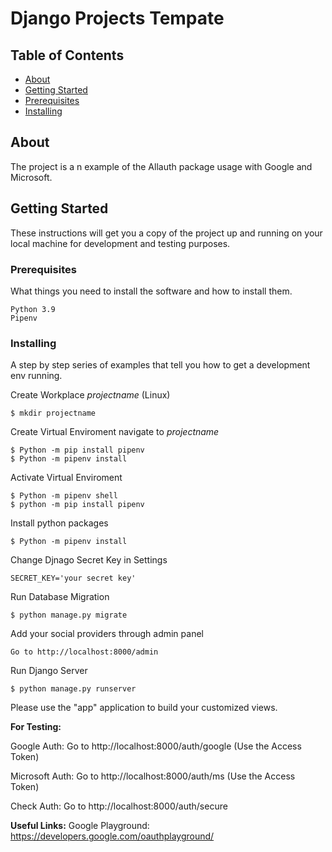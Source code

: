 # Django Projects Tempate

## Table of Contents

- [About](#about)
- [Getting Started](#getting_started)
- [Prerequisites](#Prerequisites)
- [Installing](#Installing)




## About <a name = "about"></a>

The project is a n example of the Allauth package usage with Google and Microsoft.

## Getting Started <a name = "getting_started"></a>

These instructions will get you a copy of the project up and running on your local machine for development and testing purposes.

### Prerequisites

What things you need to install the software and how to install them.

```
Python 3.9
Pipenv
```

### Installing

A step by step series of examples that tell you how to get a development env running.

Create Workplace *projectname* (Linux)

```
$ mkdir projectname
```

Create Virtual Enviroment
navigate to *projectname*

```
$ Python -m pip install pipenv
$ Python -m pipenv install
```

Activate Virtual Enviroment

```
$ Python -m pipenv shell
$ python -m pip install pipenv
```
Install python packages 

```
$ Python -m pipenv install
```

Change Djnago Secret Key in  Settings

```
SECRET_KEY='your secret key'
```

Run Database Migration 
```
$ python manage.py migrate
```

Add your social providers through admin panel
```
Go to http://localhost:8000/admin
```

Run Django Server 
```
$ python manage.py runserver
```

Please use the "app" application to build your customized views.

**For Testing:**

Google Auth: Go to http://localhost:8000/auth/google (Use the Access Token)

Microsoft Auth: Go to http://localhost:8000/auth/ms (Use the Access Token)

Check Auth: Go to http://localhost:8000/auth/secure

**Useful Links:**
Google Playground: https://developers.google.com/oauthplayground/
